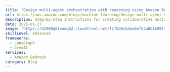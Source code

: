 ```yaml
---
title: "Design multi-agent orchestration with reasoning using Amazon Bedrock and open source frameworks"
url: https://aws.amazon.com/blogs/machine-learning/design-multi-agent-orchestration-with-reasoning-using-amazon-bedrock-and-open-source-frameworks/
description: Step-by-step instructions for creating collaborative multi-agent frameworks with reasoning capabilities using Bedrock and open source tools
date: 2025-01-27
image: "https://d2908q01vomqb2.cloudfront.net/f1f836cb4ea6efb2a0b1b99f41ad8b103eff4b59/2024/12/13/ML-17568-IMG2.png"
skillLevel: Advanced
frameworks:
  - LangGraph
  - CrewAI
services:
  - Amazon Bedrock
category: Blog
---
```

